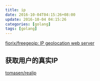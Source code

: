 ```yaml
---
title: ip
date: 2016-10-04T04:15:26+08:00
update: 2016-10-04 04:15:26
categories: [golang]
tags: [golang]
---
```

[fiorix/freegeoip: IP geolocation web server](https://github.com/fiorix/freegeoip)
## 获取用户的真实IP
[tomasen/realip](https://github.com/tomasen/realip)
